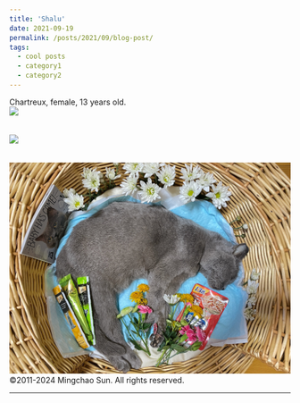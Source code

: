 ```yaml
---
title: 'Shalu'
date: 2021-09-19
permalink: /posts/2021/09/blog-post/
tags:
  - cool posts
  - category1
  - category2
---
```


Chartreux, female, 13 years old.<br/><img src='/images/2021091901.JPG'>

 <br/><img src='/images/2021091902.JPG'>
 
 <br/><img src='/images/2021091903.JPG'>
©2011-2024 Mingchao Sun. All rights reserved.
 
------
